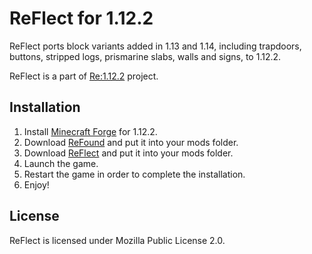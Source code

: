 # ReFlect for 1.12.2

ReFlect ports block variants added in 1.13 and 1.14, including trapdoors, buttons, stripped logs, prismarine slabs, walls and signs, to 1.12.2.

ReFlect is a part of [Re:1.12.2](https://github.com/re-1122) project.

## Installation

1. Install [Minecraft Forge](https://files.minecraftforge.net/) for 1.12.2.
2. Download [ReFound](https://github.com/re-1122/refound/releases) and put it into your mods folder.
3. Download [ReFlect](https://github.com/re-1122/reflect/releases) and put it into your mods folder.
4. Launch the game.
5. Restart the game in order to complete the installation.
6. Enjoy!

## License

ReFlect is licensed under Mozilla Public License 2.0.